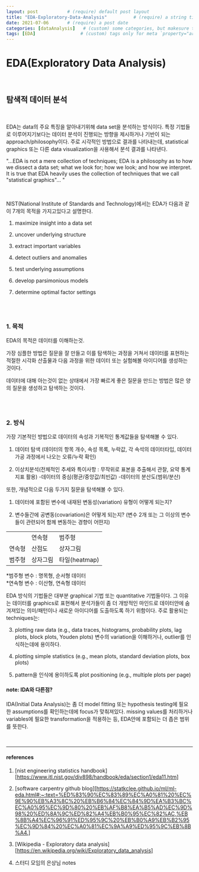 ```yaml
---
layout: post           # (require) default post layout
title: "EDA-Exploratory-Data-Analysis"          # (require) a string title
date: 2021-07-06       # (require) a post date
categories: [dataAnalysis]   # (custom) some categories, but makesure these categories already exists inside path of `category/`
tags: [EDA]           		# (custom) tags only for meta `property="article:tag"`
---
```


# EDA(Exploratory Data Analysis)

<br>

## 탐색적 데이터 분석

<br>

EDA는 data의 주요 특징을 알아내기위해 data set을 분석하는 방식이다. 특정 기법들로 이루어지기보다는 데이터 분석이 진행되는 방향을 제시하거나 기반이 되는 approach/philosophy이다. 주로 시각적인 방법으로 결과를 나타내는데, statistical graphics 또는 다른 data visualization을 사용해서 분석 결과를 나타낸다.

"...EDA is not a mere collection of techniques; EDA is a philosophy as to how we dissect a data set; what we look for; how we look; and how we interpret. It is true that EDA heavily uses the collection of techniques that we call "statistical graphics"... "


<br>

NIST(National Institute of Standards and Technology)에서는 EDA가 다음과 같이 7개의 목적을 가지고있다고 설명한다.

1) maximize insight into a data set

2) uncover underlying structure

3) extract important variables

4) detect outliers and anomalies

5) test underlying assumptions

6) develop parsimonious models 

7) determine optimal factor settings


<br>
<br>

### 1. 목적

EDA의 목적은 데이터를 이해하는것.

가장 심플한 방법은 질문을 잘 만들고 이를 탐색하는 과정을 거쳐서 데이터를 표현하는 적절한 시각화 산출물과 다음 과정을 위한 데이터 또는 실험해볼 아이디어를 생성하는 것이다.

데이터에 대해 아는것이 없는 상태에서 가장 빠르게 좋은 질문을 만드는 방법은 많은 양의 질문을 생성하고 탐색하는 것이다.


<br>
<br>

### 2. 방식

가장 기본적인 방법으로 데이터의 속성과 기복적인 통계값들을 탐색해볼 수 있다.

1) 데이터 탐색 (데이터의 항목 개수, 속성 목록, 누락값, 각 속석의 데이터타입, 데이터 가공 과정에서 나오는 오류/누락 확인)

2) 이상치분석(전체적인 추세와 특이사항 : 무작위로 표본을 추출해서 관찰, 요약 통계 지표 활용)
-데이터의 중심(평균/중앙값/최빈값)
-데이터의 분산도(범위/분산)

또한, 개념적으로 다음 두가지 질문을 탐색해볼 수 있다.

1) 데이터에 포함된 변수에 내재된 변동성(variation) 유형이 어떻게 되는지?

2) 변수들간에 공변동(covariation)은 어떻게 되는지? (변수 2개 또는 그 이상의 변수들이 관련되어 함께 변동하는 경향이 어떤지)

<table>
    <tr><td></td><td> 연속형  </td><td>  범주형  </td></tr>
    <tr><td>  연속형  </td><td>  산점도  </td><td>  상자그림  </td></tr>
    <tr><td>  범주형  </td><td>  상자그림  </td><td>  타일(heatmap)  </td></tr>
</table>

*범주형 변수 : 명목형, 순서형 데이터    
*연속형 변수 : 이산형, 연속형 데이터


EDA 방식의 기법들은 대부분 graphical 기법 또는 quantitative 기법들이다. 그 이유는 데이터를 graphics로 표현해서 분석가들이 좀 더 개방적인 마인드로 데이터안에 숨겨져있는 의미/패턴이나 새로운 아이디어를 도출하도록 하기 위함이다. 주로 활용되는 techniques는:

3) plotting raw data (e.g., data traces, histograms, probability plots, lag plots, block plots, Youden plots) 변수의 variation을 이해하거나, outlier를 인식하는데에 용이하다.

4) plotting simple statistics (e.g., mean plots, standard deviation plots, box plots)

5) pattern을 인식에 용이하도록 plot positioning (e.g., multiple plots per page)


#### note: IDA와 다른점?

IDA(Initial Data Analysis)는 좀 더 model fitting 또는 hypothesis testing에 필요한 assumptions를 확인하는데에 focus가 맞춰져있다. missing values를 처리하거나 variables에 필요한 transformation을 적용하는 등, EDA안에 포함되는 더 좁은 범위를 뜻한다.


<br>
<hr>

#### references

1. [nist engineering statistics handbook][https://www.itl.nist.gov/div898/handbook/eda/section1/eda11.htm]

2. [software carpentry github blog][https://statkclee.github.io/ml/ml-eda.html#:~:text=%ED%83%90%EC%83%89%EC%A0%81%20%EC%9E%90%EB%A3%8C%20%EB%B6%84%EC%84%9D%EA%B3%BC%EC%A0%95%EC%9D%80%20%EB%AF%B8%EA%B5%AD%EC%9D%98%20%ED%8A%9C%ED%82%A4%EB%B0%95%EC%82%AC,%EB%8B%A4%EC%96%91%ED%95%9C%20%EB%B0%A9%EB%B2%95%EC%9D%84%20%EC%A0%81%EC%9A%A9%ED%95%9C%EB%8B%A4.]

3. [Wikipedia - Exploratory data analysis][https://en.wikipedia.org/wiki/Exploratory_data_analysis]

4. 스터디 모임의 은상님 notes

